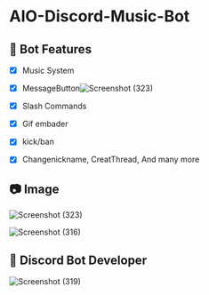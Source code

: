 # AIO-Discord-Music-Bot

## 📑 Bot Features

- [x] Music System
- [x] MessageButton![Screenshot (323)](https://user-images.githubusercontent.com/110781004/211622751-4163de96-01c4-4404-98d1-fcb6ab7e8028.png)

- [x] Slash Commands
- [x] Gif embader
- [x] kick/ban
- [x] Changenickname, CreatThread, And many more

## 📷 Image
![Screenshot (323)](https://user-images.githubusercontent.com/110781004/211622957-205cc2d5-bffd-4743-8a16-9b5f8d27d56f.png)


![Screenshot (316)](https://user-images.githubusercontent.com/110781004/211622806-375297a1-826d-4623-8043-7a7744981309.png)


## 🚨 Discord Bot Developer 
![Screenshot (319)](https://user-images.githubusercontent.com/110781004/211622842-85343cb0-e2bf-4d25-8c70-281ad52e9d45.png)
